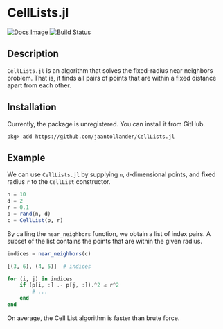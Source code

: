 # CellLists.jl
[![Docs Image](https://img.shields.io/badge/docs-latest-blue.svg)](https://jaantollander.github.io/CellLists.jl/dev/)
[![Build Status](https://travis-ci.org/jaantollander/CellLists.jl.svg?branch=master)](https://travis-ci.org/jaantollander/CellLists.jl)

## Description
`CellLists.jl` is an algorithm that solves the fixed-radius near neighbors problem. That is, it finds all pairs of points that are within a fixed distance apart from each other.


## Installation
Currently, the package is unregistered. You can install it from GitHub.

```
pkg> add https://github.com/jaantollander/CellLists.jl
```


## Example
We can use `CellLists.jl` by supplying `n`, `d`-dimensional points, and fixed radius `r` to the `CellList` constructor.

```julia
n = 10
d = 2
r = 0.1
p = rand(n, d)
c = CellList(p, r)
```

By calling the `near_neighbors` function, we obtain a list of index pairs. A subset of the list contains the points that are within the given radius.

```julia
indices = near_neighbors(c)
```

```julia
[(3, 6), (4, 5)]  # indices
```

```julia
for (i, j) in indices
    if (p[i, :] .- p[j, :]).^2 ≤ r^2
        # ...
    end
end
```

On average, the Cell List algorithm is faster than brute force.
